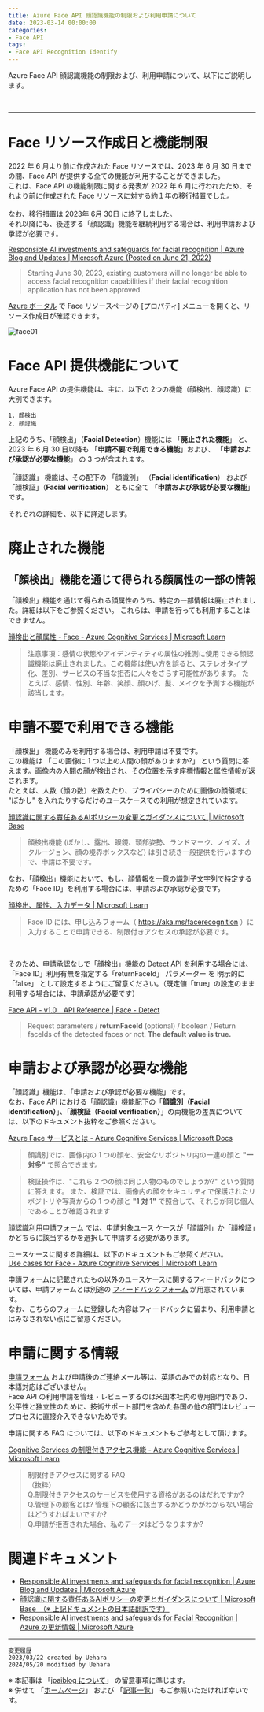 ```yaml
---
title: Azure Face API 顔認識機能の制限および利用申請について
date: 2023-03-14 00:00:00
categories:
- Face API
tags:
- Face API Recognition Identify
---
```

Azure Face API 顔認識機能の制限および、利用申請について、以下にご説明します。
<!-- more -->
<br>

***
# Face リソース作成日と機能制限

2022 年 6 月より前に作成された Face リソースでは、2023 年 6 月 30 日までの間、Face API が提供する全ての機能が利用することができました。<br>
これは、Face API の機能制限に関する発表が 2022 年 6 月に行われたため、それより前に作成された Face リソースに対する約１年の移行措置でした。<br><br>
なお、移行措置は 2023年 6月 30日 に終了しました。<br>それ以降にも、後述する「顔認識」機能を継続利用する場合は、利用申請および承認が必要です。<br>

[Responsible AI investments and safeguards for facial recognition | Azure Blog and Updates | Microsoft Azure (Posted on June 21, 2022)](https://azure.microsoft.com/en-us/blog/responsible-ai-investments-and-safeguards-for-facial-recognition/)
> Starting June 30, 2023, existing customers will no longer be able to access facial recognition capabilities if their facial recognition application has not been approved.
 
[Azure ポータル](https://portal.azure.com/) で Face リソースページの [プロパティ] メニューを開くと、リソース作成日が確認できます。

![face01](https://jpaiblog.github.io/images/Register-for-LimitedAccessfeatures-of-FaceAPI/face01.png "face01")

# Face API 提供機能について

Azure Face API の提供機能は、主に、以下の 2つの機能（顔検出、顔認識）に大別できます。
 

    1. 顔検出
    2. 顔認識
    

<p>
上記のうち、「顔検出」（<B>Facial Detection</B>）機能には  「<B>廃止された機能</B>」 と、2023 年 6 月 30 日以降も  「<B>申請不要で利用できる機能</B>」および、 「<B>申請および承認が必要な機能</B>」 の 3 つが含まれます。<br><br>
「顔認識」 機能は、その配下の 「顔識別」 （<B>Facial identification</B>） および 「顔検証」（<B>Facial verification</B>） ともに全て 「<B>申請および承認が必要な機能</B>」 です。
</p>
<p>
それぞれの詳細を、以下に詳述します。
</p>

# 廃止された機能

## 「顔検出」機能を通じて得られる顔属性の一部の情報
<p>
「顔検出」機能を通じて得られる顔属性のうち、特定の一部情報は廃止されました。詳細は以下をご参照ください。 これらは、申請を行っても利用することはできません。

[顔検出と顔属性 - Face - Azure Cognitive Services | Microsoft Learn](https://learn.microsoft.com/ja-jp/azure/cognitive-services/computer-vision/concept-face-detection#attributes)
>  注意事項：感情の状態やアイデンティティの属性の推測に使用できる顔認識機能は廃止されました。この機能は使い方を誤ると、ステレオタイプ化、差別、サービスの不当な拒否に人々をさらす可能性があります。 たとえば、感情、性別、年齢、笑顔、顔ひげ、髪、メイクを予測する機能が該当します。 
</p>

# 申請不要で利用できる機能
<p>
「顔検出」 機能のみを利用する場合は、利用申請は不要です。<br>
この機能は 「この画像に 1 つ以上の人間の顔がありますか?」 という質問に答えます。画像内の人間の顔が検出され、その位置を示す座標情報と属性情報が返されます。<br>
たとえば、人数（顔の数）を数えたり、プライバシーのために画像の顔領域に "ぼかし" を入れたりするだけのユースケースでの利用が想定されています。<br>

[顔認識に関する責任あるAIポリシーの変更とガイダンスについて | Microsoft Base](https://www.microsoft.com/ja-jp/events/azurebase/blog/responsible-ai-investments-and-safeguards-for-facial-recognition/)
> 顔検出機能 (ぼかし、露出、眼鏡、頭部姿勢、ランドマーク、ノイズ、オクルージョン、顔の境界ボックスなど) は引き続き一般提供を行いますので、申請は不要です。
</p>
<p>
なお、「顔検出」機能において、もし、顔情報を一意の識別子文字列で特定するための「Face ID」を利用する場合には、申請および承認が必要です。<br>

[顔検出、属性、入力データ | Microsoft Learn](https://learn.microsoft.com/ja-jp/azure/ai-services/computer-vision/concept-face-detection#face-id)
> Face ID には、申し込みフォーム（ https://aka.ms/facerecognition ）に入力することで申請できる、制限付きアクセスの承認が必要です。 
<br>

そのため、申請承認なしで「顔検出」機能の Detect API を利用する場合には、「Face ID」利用有無を指定する「returnFaceId」 パラメーター を 明示的に「false」 として設定するようにご留意ください。（既定値「true」の設定のまま利用する場合には、申請承認が必要です）

[Face API - v1.0　API Reference | Face - Detect](https://westus.dev.cognitive.microsoft.com/docs/services/563879b61984550e40cbbe8d/operations/563879b61984550f30395236)
> Request parameters / <B>returnFaceId</B> (optional) / boolean / 
Return faceIds of the detected faces or not. <B>The default value is true.</B>
</p>

# 申請および承認が必要な機能
<p>「顔認識」機能は、「申請および承認が必要な機能」です。<br>
なお、Face API における「顔認識」機能配下の「<B>顔識別（Facial identification）</B>」、「<B>顔検証（Facial verification）</B>」の両機能の差異については、以下のドキュメント抜粋をご参照ください。

[Azure Face サービスとは - Azure Cognitive Services | Microsoft Docs](https://docs.microsoft.com/ja-jp/azure/cognitive-services/computer-vision/overview-identity#identification)
> 顔識別では、画像内の 1 つの顔を、安全なリポジトリ内の一連の顔と <B>"一対多"</B> で照合できます。

> 検証操作は、"これら 2 つの顔は同じ人物のものでしょうか?" という質問に答えます。
また、検証では、画像内の顔をセキュリティで保護されたリポジトリや写真からの 1 つの顔と <B>"1 対 1"</B> で照合して、それらが同じ個人であることが確認されます
</p>
<p>

[顔認識利用申請フォーム](https://aka.ms/facerecognition) では、申請対象ユース ケースが「顔識別」か「顔検証」かどちらに該当するかを選択して申請する必要があります。

ユースケースに関する詳細は、以下のドキュメントもご参照ください。<br>
[Use cases for Face - Azure Cognitive Services | Microsoft Learn](https://learn.microsoft.com/ja-jp/legal/cognitive-services/face/transparency-note?context=%2Fazure%2Fcognitive-services%2Fcomputer-vision%2Fcontext%2Fcontext) 

</p>
<p>


申請フォームに記載されたもの以外のユースケースに関するフィードバックについては、申請フォームとは別途の [フィードバックフォーム](https://aka.ms/CogSvcsLimitedAccessFeedback) が用意されています。<br>
なお、こちらのフォームに登録した内容はフィードバックに留まり、利用申請とはみなされない点にご留意ください。
</p>

# 申請に関する情報
<P>

[申請フォーム](https://aka.ms/facerecognition) および申請後のご連絡メール等は、英語のみでの対応となり、日本語対応はございません。<br>
Face API の利用申請を管理・レビューするのは米国本社内の専用部門であり、公平性と独立性のために、技術サポート部門を含めた各国の他の部門はレビュープロセスに直接介入できないためです。
</p>
<P>
申請に関する FAQ については、以下のドキュメントもご参考として頂けます。

[Cognitive Services の制限付きアクセス機能 - Azure Cognitive Services | Microsoft Learn](https://learn.microsoft.com/ja-jp/azure/cognitive-services/cognitive-services-limited-access#faq-about-limited-access)
> 制限付きアクセスに関する FAQ <br>（抜粋）<br>
Q.制限付きアクセスのサービスを使用する資格があるのはだれですか?<br>
Q.管理下の顧客とは? 管理下の顧客に該当するかどうかがわからない場合はどうすればよいですか?<br>
Q.申請が拒否された場合、私のデータはどうなりますか?<br>

</P>

# 関連ドキュメント
<P>

- [Responsible AI investments and safeguards for facial recognition | Azure Blog and Updates | Microsoft Azure](https://azure.microsoft.com/en-us/blog/responsible-ai-investments-and-safeguards-for-facial-recognition/)<br>
- [顔認識に関する責任あるAIポリシーの変更とガイダンスについて | Microsoft Base　（※ 上記ドキュメントの日本語翻訳です）](https://www.microsoft.com/ja-jp/events/azurebase/blog/responsible-ai-investments-and-safeguards-for-facial-recognition/)<br>
- [Responsible AI investments and safeguards for Facial Recognition | Azure の更新情報 | Microsoft Azure](https://azure.microsoft.com/ja-jp/updates/facelimitedaccess/)<br>
***
`変更履歴`  
`2023/03/22 created by Uehara`  
`2024/05/20 modified by Uehara`

※ 本記事は 「[jpaiblog について](https://jpaiblog.github.io/blog/2020/01/01/about-jpaiblog/)」 の留意事項に準じます。  
※ 併せて 「[ホームページ](https://jpaiblog.github.io/blog/)」 および 「[記事一覧](https://jpaiblog.github.io/blog/archives/)」 もご参照いただければ幸いです。  
